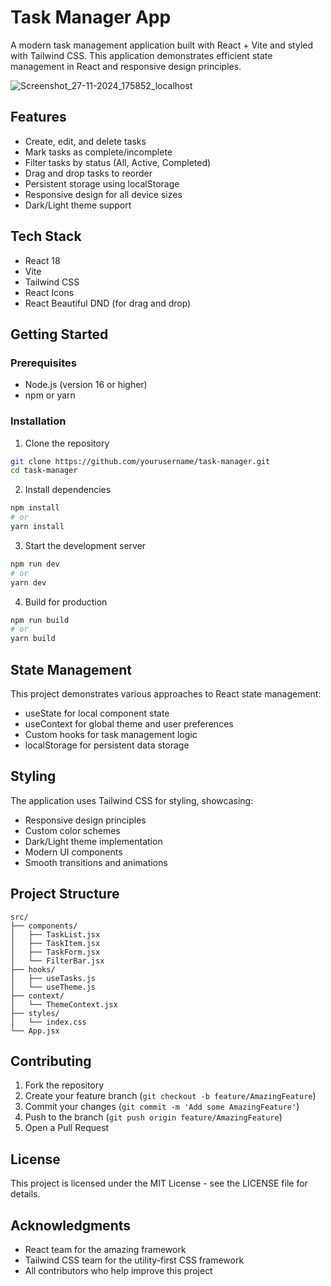 # Task Manager App

A modern task management application built with React + Vite and styled with Tailwind CSS. This application demonstrates efficient state management in React and responsive design principles.

![Screenshot_27-11-2024_175852_localhost](https://github.com/user-attachments/assets/b35efd70-f51c-47eb-a876-b17fe62663cb)

## Features

- Create, edit, and delete tasks
- Mark tasks as complete/incomplete
- Filter tasks by status (All, Active, Completed)
- Drag and drop tasks to reorder
- Persistent storage using localStorage
- Responsive design for all device sizes
- Dark/Light theme support

## Tech Stack

- React 18
- Vite
- Tailwind CSS
- React Icons
- React Beautiful DND (for drag and drop)

## Getting Started

### Prerequisites

- Node.js (version 16 or higher)
- npm or yarn

### Installation

1. Clone the repository
```bash
git clone https://github.com/yourusername/task-manager.git
cd task-manager
```

2. Install dependencies
```bash
npm install
# or
yarn install
```

3. Start the development server
```bash
npm run dev
# or
yarn dev
```

4. Build for production
```bash
npm run build
# or
yarn build
```

## State Management

This project demonstrates various approaches to React state management:

- useState for local component state
- useContext for global theme and user preferences
- Custom hooks for task management logic
- localStorage for persistent data storage

## Styling

The application uses Tailwind CSS for styling, showcasing:

- Responsive design principles
- Custom color schemes
- Dark/Light theme implementation
- Modern UI components
- Smooth transitions and animations

## Project Structure

```
src/
├── components/
│   ├── TaskList.jsx
│   ├── TaskItem.jsx
│   ├── TaskForm.jsx
│   └── FilterBar.jsx
├── hooks/
│   ├── useTasks.js
│   └── useTheme.js
├── context/
│   └── ThemeContext.jsx
├── styles/
│   └── index.css
└── App.jsx
```

## Contributing

1. Fork the repository
2. Create your feature branch (`git checkout -b feature/AmazingFeature`)
3. Commit your changes (`git commit -m 'Add some AmazingFeature'`)
4. Push to the branch (`git push origin feature/AmazingFeature`)
5. Open a Pull Request

## License

This project is licensed under the MIT License - see the LICENSE file for details.

## Acknowledgments

- React team for the amazing framework
- Tailwind CSS team for the utility-first CSS framework
- All contributors who help improve this project
